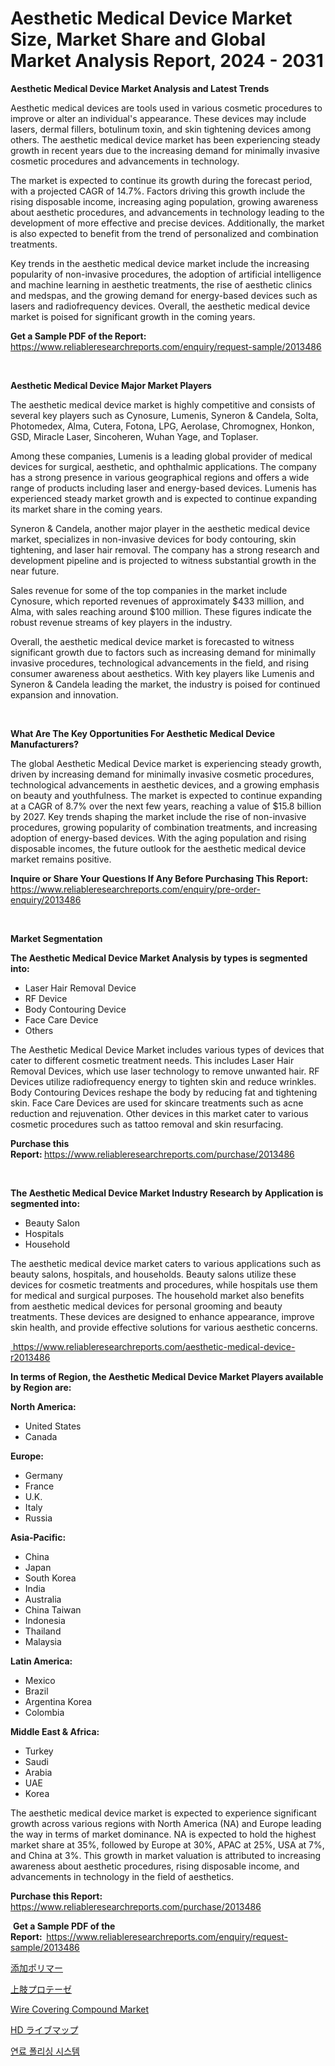 <p><h1>Aesthetic Medical Device Market Size, Market Share and Global Market Analysis Report, 2024 - 2031</h1></p><p><strong>Aesthetic Medical Device Market Analysis and Latest Trends</strong></p>
<p><p>Aesthetic medical devices are tools used in various cosmetic procedures to improve or alter an individual's appearance. These devices may include lasers, dermal fillers, botulinum toxin, and skin tightening devices among others. The aesthetic medical device market has been experiencing steady growth in recent years due to the increasing demand for minimally invasive cosmetic procedures and advancements in technology.</p><p>The market is expected to continue its growth during the forecast period, with a projected CAGR of 14.7%. Factors driving this growth include the rising disposable income, increasing aging population, growing awareness about aesthetic procedures, and advancements in technology leading to the development of more effective and precise devices. Additionally, the market is also expected to benefit from the trend of personalized and combination treatments.</p><p>Key trends in the aesthetic medical device market include the increasing popularity of non-invasive procedures, the adoption of artificial intelligence and machine learning in aesthetic treatments, the rise of aesthetic clinics and medspas, and the growing demand for energy-based devices such as lasers and radiofrequency devices. Overall, the aesthetic medical device market is poised for significant growth in the coming years.</p></p>
<p><strong>Get a Sample PDF of the Report:&nbsp;</strong> <a href="https://www.reliableresearchreports.com/enquiry/request-sample/2013486">https://www.reliableresearchreports.com/enquiry/request-sample/2013486</a></p>
<p>&nbsp;</p>
<p><strong>Aesthetic Medical Device Major Market Players</strong></p>
<p><p>The aesthetic medical device market is highly competitive and consists of several key players such as Cynosure, Lumenis, Syneron & Candela, Solta, Photomedex, Alma, Cutera, Fotona, LPG, Aerolase, Chromognex, Honkon, GSD, Miracle Laser, Sincoheren, Wuhan Yage, and Toplaser. </p><p>Among these companies, Lumenis is a leading global provider of medical devices for surgical, aesthetic, and ophthalmic applications. The company has a strong presence in various geographical regions and offers a wide range of products including laser and energy-based devices. Lumenis has experienced steady market growth and is expected to continue expanding its market share in the coming years.</p><p>Syneron & Candela, another major player in the aesthetic medical device market, specializes in non-invasive devices for body contouring, skin tightening, and laser hair removal. The company has a strong research and development pipeline and is projected to witness substantial growth in the near future.</p><p>Sales revenue for some of the top companies in the market include Cynosure, which reported revenues of approximately $433 million, and Alma, with sales reaching around $100 million. These figures indicate the robust revenue streams of key players in the industry.</p><p>Overall, the aesthetic medical device market is forecasted to witness significant growth due to factors such as increasing demand for minimally invasive procedures, technological advancements in the field, and rising consumer awareness about aesthetics. With key players like Lumenis and Syneron & Candela leading the market, the industry is poised for continued expansion and innovation.</p></p>
<p>&nbsp;</p>
<p><strong>What Are The Key Opportunities For Aesthetic Medical Device Manufacturers?</strong></p>
<p><p>The global Aesthetic Medical Device market is experiencing steady growth, driven by increasing demand for minimally invasive cosmetic procedures, technological advancements in aesthetic devices, and a growing emphasis on beauty and youthfulness. The market is expected to continue expanding at a CAGR of 8.7% over the next few years, reaching a value of $15.8 billion by 2027. Key trends shaping the market include the rise of non-invasive procedures, growing popularity of combination treatments, and increasing adoption of energy-based devices. With the aging population and rising disposable incomes, the future outlook for the aesthetic medical device market remains positive.</p></p>
<p><strong>Inquire or Share Your Questions If Any Before Purchasing This Report:</strong> <a href="https://www.reliableresearchreports.com/enquiry/pre-order-enquiry/2013486">https://www.reliableresearchreports.com/enquiry/pre-order-enquiry/2013486</a></p>
<p>&nbsp;</p>
<p><strong>Market Segmentation</strong></p>
<p><strong>The Aesthetic Medical Device Market Analysis by types is segmented into:</strong></p>
<p><ul><li>Laser Hair Removal Device</li><li>RF Device</li><li>Body Contouring Device</li><li>Face Care Device</li><li>Others</li></ul></p>
<p><p>The Aesthetic Medical Device Market includes various types of devices that cater to different cosmetic treatment needs. This includes Laser Hair Removal Devices, which use laser technology to remove unwanted hair. RF Devices utilize radiofrequency energy to tighten skin and reduce wrinkles. Body Contouring Devices reshape the body by reducing fat and tightening skin. Face Care Devices are used for skincare treatments such as acne reduction and rejuvenation. Other devices in this market cater to various cosmetic procedures such as tattoo removal and skin resurfacing.</p></p>
<p><strong>Purchase this Report:&nbsp;</strong><a href="https://www.reliableresearchreports.com/purchase/2013486">https://www.reliableresearchreports.com/purchase/2013486</a></p>
<p>&nbsp;</p>
<p><strong>The Aesthetic Medical Device Market Industry Research by Application is segmented into:</strong></p>
<p><ul><li>Beauty Salon</li><li>Hospitals</li><li>Household</li></ul></p>
<p><p>The aesthetic medical device market caters to various applications such as beauty salons, hospitals, and households. Beauty salons utilize these devices for cosmetic treatments and procedures, while hospitals use them for medical and surgical purposes. The household market also benefits from aesthetic medical devices for personal grooming and beauty treatments. These devices are designed to enhance appearance, improve skin health, and provide effective solutions for various aesthetic concerns.</p></p>
<p><a href="https://www.reliableresearchreports.com/aesthetic-medical-device-r2013486">&nbsp;https://www.reliableresearchreports.com/aesthetic-medical-device-r2013486</a></p>
<p><strong>In terms of Region, the Aesthetic Medical Device Market Players available by Region are:</strong></p>
<p>
    <p> <strong> North America: </strong>
        <ul>
            <li>United States</li>
            <li>Canada</li>
        </ul>
        </p> 
    <p> <strong> Europe: </strong>
        <ul>
            <li>Germany</li>
            <li>France</li>
            <li>U.K.</li>
            <li>Italy</li>
            <li>Russia</li>
        </ul>
        </p> 
    <p> <strong> Asia-Pacific: </strong>
        <ul>
            <li>China</li>
            <li>Japan</li>
            <li>South Korea</li>
            <li>India</li>
            <li>Australia</li>
            <li>China Taiwan</li>
            <li>Indonesia</li>
            <li>Thailand</li>
            <li>Malaysia</li>
        </ul>
        </p> 
    <p> <strong> Latin America: </strong>
        <ul>
            <li>Mexico</li>
            <li>Brazil</li>
            <li>Argentina Korea</li>
            <li>Colombia</li>
        </ul>
        </p> 
    <p> <strong> Middle East & Africa: </strong>
        <ul>
            <li>Turkey</li>
            <li>Saudi</li>
            <li>Arabia</li>
            <li>UAE</li>
            <li>Korea</li>
        </ul>
    </p>
    </p>
<p><p>The aesthetic medical device market is expected to experience significant growth across various regions with North America (NA) and Europe leading the way in terms of market dominance. NA is expected to hold the highest market share at 35%, followed by Europe at 30%, APAC at 25%, USA at 7%, and China at 3%. This growth in market valuation is attributed to increasing awareness about aesthetic procedures, rising disposable income, and advancements in technology in the field of aesthetics.</p></p>
<p><strong>Purchase this Report: </strong><a href="https://www.reliableresearchreports.com/purchase/2013486">https://www.reliableresearchreports.com/purchase/2013486</a></p>
<p>&nbsp;<strong>Get a Sample PDF of the Report:&nbsp;&nbsp;</strong><a href="https://www.reliableresearchreports.com/enquiry/request-sample/2013486">https://www.reliableresearchreports.com/enquiry/request-sample/2013486</a></p>
<p><strong></strong></p>
<p><p><a href="https://github.com/vtbvgl20191192/Market-Research-Report-List-2/blob/main/234675850579.md">添加ポリマー</a></p><p><a href="https://medium.com/@elmorunolfsson2023/%E4%B8%8A%E8%82%A2%E7%BE%A9%E8%82%A2%E5%B8%82%E5%A0%B4%E8%A6%8F%E6%A8%A1-cagr-%E5%8B%95%E5%90%912024-2030-af9afd762c64">上肢プロテーゼ</a></p><p><a href="https://issuu.com/reportprime-2/docs/wire-covering-compound-market-size-2030.pptx">Wire Covering Compound Market</a></p><p><a href="https://github.com/laurenreichert/Market-Research-Report-List-1/blob/main/178276550580.md">HD ライブマップ</a></p><p><a href="https://medium.com/@ukaszduda1/%EC%97%B0%EB%A3%8C-%EC%A0%95%ED%99%94-%EC%8B%9C%EC%8A%A4%ED%85%9C-%EC%8B%9C%EC%9E%A5-2031%EB%85%84%EA%B9%8C%EC%A7%80%EC%9D%98-%ED%8A%B8%EB%A0%8C%EB%93%9C-%EC%98%88%EC%B8%A1-%EB%B0%8F-%EA%B2%BD%EC%9F%81-%EB%B6%84%EC%84%9D-b81d1420714b">연료 폴리싱 시스템</a></p></p>